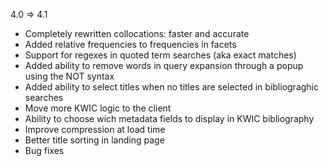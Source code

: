4.0 => 4.1
- Completely rewritten collocations: faster and accurate
- Added relative frequencies to frequencies in facets
- Support for regexes in quoted term searches (aka exact matches)
- Added ability to remove words in query expansion through a popup using the NOT syntax
- Added ability to select titles when no titles are selected in bibliograghic searches
- Move more KWIC logic to the client
- Ability to choose wich metadata fields to display in KWIC bibliography
- Improve compression at load time
- Better title sorting in landing page
- Bug fixes
